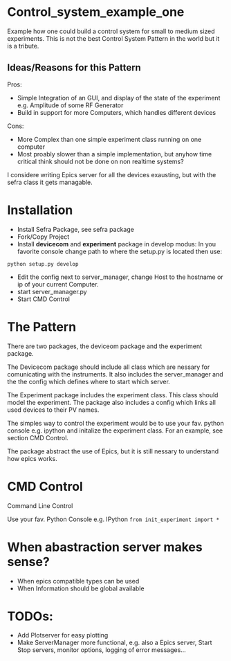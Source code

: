 # Control_system_example_one
Example how one could build a control system for small to medium sized experiments.
This is not the best Control System Pattern in the world but it is a tribute.


## Ideas/Reasons for this Pattern
Pros:
- Simple Integration of an GUI, and display of the state of the experiment e.g. Amplitude of some RF Generator
- Build in support for more Computers, which handles different devices

Cons:
- More Complex than one simple experiment class running on one computer
- Most proably slower than a simple implementation, but anyhow time critical think should not be done on non realtime systems?


I considere writing Epics server for all the devices exausting, but with the sefra class it gets managable.



# Installation

- Install Sefra Package, see sefra package
- Fork/Copy Project
- Install **devicecom** and **experiment** package in develop modus:
In you favorite console change path to where the setup.py is located then use:
```
python setup.py develop
```

- Edit the config next to server_manager, change Host to the hostname or ip of your current Computer.
- start server_manager.py
- Start CMD Control

# The Pattern

There are two packages, the deviceom package and the experiment package.

The Devicecom package should include all class which are nessary for comunicating with the instruments. It
also includes the server_manager and the the config which defines where to start which server.

The Experiment package includes the experiment class. This class should model the experiment. The package also
includes a config which links all used devices to their PV names.

The simples way to control the experiment would be to use your fav. python console e.g. ipython and initalize the experiment class. For an example, see section CMD Control.

The package abstract the use of Epics, but it is still nessary to understand how epics works.




# CMD Control
Command Line Control

Use your fav. Python Console e.g. IPython
```from init_experiment import *```

# When abastraction server makes sense?
- When epics compatible types can be used
- When Information should be global available


# TODOs: 
- Add Plotserver for easy plotting
- Make ServerManager more functional, e.g. also a Epics server, Start Stop servers, monitor options, logging of error messages...

